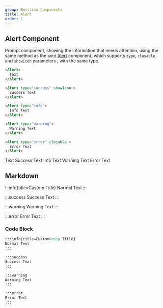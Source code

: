 ```yaml
---
group: Builtins Components
title: Alert
order: 1
---
```


## Alert Component

Prompt component, showing the information that needs attention, using the same method as the `antd` [Alert](https://ant.design/components/alert-cn) component, which supports `type`, `closable` and `showIcon` parameters , with the same type.

```markdown
<Alert>
  Text
</Alert>

<Alert type="success" showIcon >
  Success Text
</Alert>

<Alert type="info">
  Info Text
</Alert>

<Alert type="warning">
  Warning Text
</Alert>

<Alert type="error" closable >
  Error Text
</Alert>
```

<Alert>
  Text
</Alert>

<Alert type="success" showIcon >
  Success Text
</Alert>

<Alert type="info">
  Info Text
</Alert>

<Alert type="warning">
  Warning Text
</Alert>

<Alert type="error" closable >
  Error Text
</Alert>

## Markdown

:::info{title=Custom&nbsp;Title}
Normal Text
:::

:::success
Success Text
:::

:::warning
Warning Text
:::

:::error
Error Text
:::

### Code Block

```md
:::info{title=Custom&nbsp;Title}
Normal Text
:::

:::success
Success Text
:::

:::warning
Warning Text
:::

:::error
Error Text
:::
```
